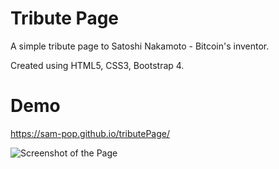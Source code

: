 # Tribute Page
A simple tribute page to Satoshi Nakamoto - Bitcoin's inventor.

Created using HTML5, CSS3, Bootstrap 4.

# Demo
https://sam-pop.github.io/tributePage/

![Screenshot of the Page](https://s17.postimg.cc/xclvgy3bj/tribute_Page.jpg)